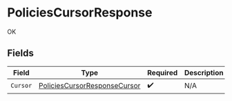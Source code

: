 # PoliciesCursorResponse

OK


## Fields

| Field                                                                                   | Type                                                                                    | Required                                                                                | Description                                                                             |
| --------------------------------------------------------------------------------------- | --------------------------------------------------------------------------------------- | --------------------------------------------------------------------------------------- | --------------------------------------------------------------------------------------- |
| `Cursor`                                                                                | [PoliciesCursorResponseCursor](../../Models/Components/PoliciesCursorResponseCursor.md) | :heavy_check_mark:                                                                      | N/A                                                                                     |